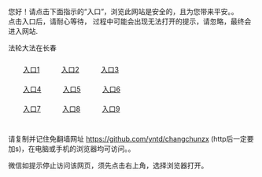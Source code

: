 您好！请点击下面指示的“入口”，浏览此网站是安全的，且为您带来平安。。 <br/>
点击入口后，请耐心等待， 过程中可能会出现无法打开的提示，请忽略，最终会进入网站. </br>

法轮大法在长春<br/>
<div style="padding:10px"><a style="margin:20px" target="_blank" href="https://d1nl1cz2j059ek.cloudfront.net/2Qpsp?hfpymum" id="ccLink1" rel="nofollow">入口1</a> <a target="_blank" style="margin:20px" href="https://dc1okx0s6pijc.cloudfront.net/2Qpsp?gyekxj" id="ccLink2" rel="nofollow">入口2</a> <a style="margin:20px" target="_blank" href="https://d9s2m8xfk4iv1.cloudfront.net/2Qpsp?xfeyc" id="ccLink3" rel="nofollow">入口3</a></div>

<div style="padding:10px" ><a style="margin:20px" target="_blank" href="https://d1nl1cz2j059ek.cloudfront.net/2Qpsp?hfpymum" id="ccLink4" rel="nofollow">入口4</a> <a style="margin:20px" href="https://dc1okx0s6pijc.cloudfront.net/2Qpsp?gyekxj" target="_blank" id="ccLink5" rel="nofollow">入口5</a> <a style="margin:20px" href="https://d9s2m8xfk4iv1.cloudfront.net/2Qpsp?xfeyc" target="_blank" id="ccLink6" rel="nofollow">入口6</a></div>

<div style="padding:10px"><a style="margin:20px" target="_blank" href="https://d1nl1cz2j059ek.cloudfront.net/2Qpsp?hfpymum" id="ccLink7" rel="nofollow">入口7</a> <a style="margin:20px" href="https://dc1okx0s6pijc.cloudfront.net/2Qpsp?gyekxj" target="_blank" id="ccLink8" rel="nofollow">入口8</a> <a style="margin:20px" target="_blank" href="https://d9s2m8xfk4iv1.cloudfront.net/2Qpsp?xfeyc" id="ccLink9" rel="nofollow">入口9</a></div>

<br/>



请复制并记住免翻墙网址 https://github.com/yntd/changchunzx (http后一定要加s)，在电脑或手机的浏览器均可访问。。<br/>

微信如提示停止访问该网页，须先点击右上角，选择浏览器打开。
